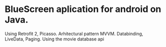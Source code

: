 # BlueScreen aplication for android on Java.
Using Retrofit 2, Picasso.
Arhitectural pattern MVVM.
Databinding, LiveData, Paging.
Using the movie database api
